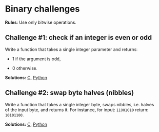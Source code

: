 # Binary challenges

**Rules**: Use only bitwise operations.

## Challenge #1: check if an integer is even or odd

Write a function that takes a single integer parameter and returns:

- 1 if the argument is odd,

- 0 otherwise.

**Solutions:** [C](solutions/challenge1/ch1.c), [Python](solutions/challenge1/ch1.py)

## Challenge #2: swap  byte halves (nibbles)

Write a function that takes a single integer byte, swaps nibbles, i.e. halves of the input byte, and returns it. For instance, for input: `11001010` return: `10101100`.

**Solutions:** [C](solutions/challenge2/ch2.c), [Python](solutions/challenge2/ch2.py)
